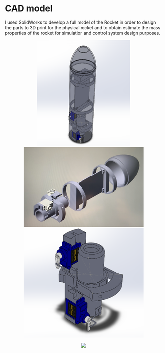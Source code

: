# CAD model

I used SolidWorks to develop a full model of the Rocket in order to design the parts to 3D print for the physical rocket and to 
obtain estimate the mass properties of the rocket for simulation and control system design purposes.

<p align="center">
  <img width="300" src="docs/img/CAD.png"> <img width="385" src="docs/img/exploded.jpg"> <img width="385" src="docs/img/CADgimbal.png">
</p>

<p align="center">
  <img width="300" src="docs/img/gimbal.gif">
</p>